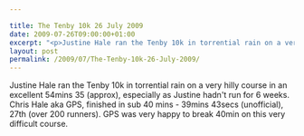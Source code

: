 ```yaml
---

title: The Tenby 10k 26 July 2009
date: 2009-07-26T09:00:00+01:00
excerpt: "<p>Justine Hale ran the Tenby 10k in torrential rain on a very hilly course in an excellent 54mins 35 (approx), especially as Justine hadn't run for 6 weeks. Chris Hale aka GPS, finished in sub 40 mins - 39mins 43secs (unofficial), 27th (over 200 runners). GPS was very happy to break 40min on this very difficult course.</p>"
layout: post
permalink: /2009/07/The-Tenby-10k-26-July-2009/
---
```

Justine Hale ran the Tenby 10k in torrential rain on a very hilly course in an excellent 54mins 35 (approx), especially as Justine hadn't run for 6 weeks. Chris Hale aka GPS, finished in sub 40 mins - 39mins 43secs (unofficial), 27th (over 200 runners). GPS was very happy to break 40min on this very difficult course.
